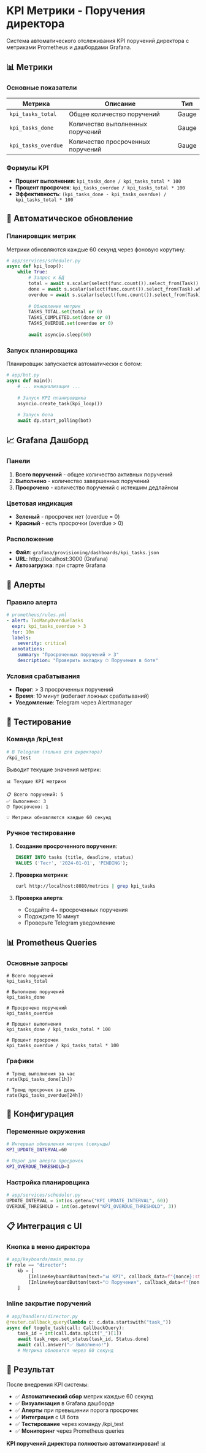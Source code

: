 # KPI Метрики - Поручения директора

Система автоматического отслеживания KPI поручений директора с метриками Prometheus и дашбордами Grafana.

## 📊 Метрики

### Основные показатели

| Метрика | Описание | Тип |
|---------|----------|-----|
| `kpi_tasks_total` | Общее количество поручений | Gauge |
| `kpi_tasks_done` | Количество выполненных поручений | Gauge |
| `kpi_tasks_overdue` | Количество просроченных поручений | Gauge |

### Формулы KPI

- **Процент выполнения**: `kpi_tasks_done / kpi_tasks_total * 100`
- **Процент просрочек**: `kpi_tasks_overdue / kpi_tasks_total * 100`
- **Эффективность**: `(kpi_tasks_done - kpi_tasks_overdue) / kpi_tasks_total * 100`

## 🔄 Автоматическое обновление

### Планировщик метрик

Метрики обновляются каждые 60 секунд через фоновую корутину:

```python
# app/services/scheduler.py
async def kpi_loop():
    while True:
        # Запрос к БД
        total = await s.scalar(select(func.count()).select_from(Task))
        done = await s.scalar(select(func.count()).select_from(Task).where(Task.status == TaskStatus.COMPLETED))
        overdue = await s.scalar(select(func.count()).select_from(Task).where(Task.status == TaskStatus.PENDING, Task.deadline < date.today()))
        
        # Обновление метрик
        TASKS_TOTAL.set(total or 0)
        TASKS_COMPLETED.set(done or 0)
        TASKS_OVERDUE.set(overdue or 0)
        
        await asyncio.sleep(60)
```

### Запуск планировщика

Планировщик запускается автоматически с ботом:

```python
# app/bot.py
async def main():
    # ... инициализация ...
    
    # Запуск KPI планировщика
    asyncio.create_task(kpi_loop())
    
    # Запуск бота
    await dp.start_polling(bot)
```

## 📈 Grafana Дашборд

### Панели

1. **Всего поручений** - общее количество активных поручений
2. **Выполнено** - количество завершенных поручений  
3. **Просрочено** - количество поручений с истекшим дедлайном

### Цветовая индикация

- **Зеленый** - просрочек нет (overdue = 0)
- **Красный** - есть просрочки (overdue > 0)

### Расположение

- **Файл**: `grafana/provisioning/dashboards/kpi_tasks.json`
- **URL**: http://localhost:3000 (Grafana)
- **Автозагрузка**: при старте Grafana

## 🚨 Алерты

### Правило алерта

```yaml
# prometheus/rules.yml
- alert: TooManyOverdueTasks
  expr: kpi_tasks_overdue > 3
  for: 10m
  labels:
    severity: critical
  annotations:
    summary: "Просроченных поручений > 3"
    description: "Проверить вкладку ⏱ Поручения в боте"
```

### Условия срабатывания

- **Порог**: > 3 просроченных поручений
- **Время**: 10 минут (избегает ложных срабатываний)
- **Уведомление**: Telegram через Alertmanager

## 🧪 Тестирование

### Команда /kpi_test

```bash
# В Telegram (только для директора)
/kpi_test
```

Выводит текущие значения метрик:

```
📊 Текущие KPI метрики

📋 Всего поручений: 5
✅ Выполнено: 3
⏰ Просрочено: 1

💡 Метрики обновляются каждые 60 секунд
```

### Ручное тестирование

1. **Создание просроченного поручения**:
   ```sql
   INSERT INTO tasks (title, deadline, status) 
   VALUES ('Тест', '2024-01-01', 'PENDING');
   ```

2. **Проверка метрики**:
   ```bash
   curl http://localhost:8080/metrics | grep kpi_tasks
   ```

3. **Проверка алерта**:
   - Создайте 4+ просроченных поручения
   - Подождите 10 минут
   - Проверьте Telegram уведомление

## 📊 Prometheus Queries

### Основные запросы

```promql
# Всего поручений
kpi_tasks_total

# Выполнено поручений  
kpi_tasks_done

# Просрочено поручений
kpi_tasks_overdue

# Процент выполнения
kpi_tasks_done / kpi_tasks_total * 100

# Процент просрочек
kpi_tasks_overdue / kpi_tasks_total * 100
```

### Графики

```promql
# Тренд выполнения за час
rate(kpi_tasks_done[1h])

# Тренд просрочек за день
rate(kpi_tasks_overdue[24h])
```

## 🔧 Конфигурация

### Переменные окружения

```bash
# Интервал обновления метрик (секунды)
KPI_UPDATE_INTERVAL=60

# Порог для алерта просрочек
KPI_OVERDUE_THRESHOLD=3
```

### Настройка планировщика

```python
# app/services/scheduler.py
UPDATE_INTERVAL = int(os.getenv("KPI_UPDATE_INTERVAL", 60))
OVERDUE_THRESHOLD = int(os.getenv("KPI_OVERDUE_THRESHOLD", 3))
```

## 📋 Интеграция с UI

### Кнопка в меню директора

```python
# app/keyboards/main_menu.py
if role == "director":
    kb = [
        [InlineKeyboardButton(text="📊 KPI", callback_data=f"{nonce}:stub")],
        [InlineKeyboardButton(text="⏱ Поручения", callback_data=f"{nonce}:director_tasks")]
    ]
```

### Inline закрытие поручений

```python
# app/handlers/director.py
@router.callback_query(lambda c: c.data.startswith("task_"))
async def toggle_task(call: CallbackQuery):
    task_id = int(call.data.split("_")[1])
    await task_repo.set_status(task_id, Status.done)
    await call.answer("✅ Выполнено!")
    # Метрика обновится через 60 секунд
```

## 🎯 Результат

После внедрения KPI системы:

- ✅ **Автоматический сбор** метрик каждые 60 секунд
- ✅ **Визуализация** в Grafana дашборде
- ✅ **Алерты** при превышении порога просрочек
- ✅ **Интеграция** с UI бота
- ✅ **Тестирование** через команду /kpi_test
- ✅ **Мониторинг** через Prometheus queries

**KPI поручений директора полностью автоматизирован!** 📊 